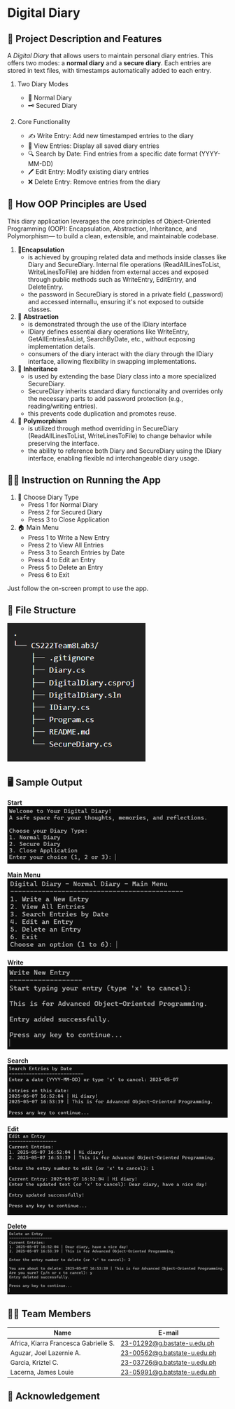 # Digital Diary

## 🧩 Project Description and Features
A *Digital Diary* that allows users to maintain personal diary entries. This offers two modes: a **normal diary** and a **secure diary**. Each entries are stored in text files, with timestamps automatically added to each entry.

1. Two Diary Modes
	- 📓 Normal Diary
	- 🗝 Secured Diary

2. Core Functionality
	- ✍️ Write Entry: Add new timestamped entries to the diary
	- 📖 View Entries: Display all saved diary entries
	- 🔍 Search by Date: Find entries from a specific date format (YYYY-MM-DD)
	- 🖊️ Edit Entry: Modify existing diary entries
	- ❌ Delete Entry: Remove entries from the diary

## 🧠 How OOP Principles are Used
This diary application leverages the core principles of Object-Oriented Programming (OOP): Encapsulation, Abstraction, Inheritance, and Polymorphism— to build a clean, extensible, and maintainable codebase.

1. 🔐**Encapsulation**
	- is achieved by grouping related data and methods inside classes like Diary and SecureDiary. Internal file operations (ReadAllLinesToList, WriteLinesToFile) are hidden from external acces and exposed through public methods such as WriteEntry, EditEntry, and DeleteEntry.
	- the password in SecureDiary is stored in a private field (_password) and accessed internallu, ensuring it's not exposed to outside classes.
2. 🎯 **Abstraction**
	- is demonstrated through the use of the IDiary interface
	- IDiary defines essential diary operations like WriteEntry, GetAllEntriesAsList, SearchByDate, etc., without ecposing implementation details.
	- consumers of the diary interact with the diary through the IDiary interface, allowing flexibility in swapping implementations.
3. 🧬 **Inheritance**
	- is used by extending the base Diary class into a more specialized SecureDiary.
	- SecureDiary inherits standard diary functionality and overrides only the necessary parts to add password protection (e.g., reading/writing entries).
	- this prevents code duplication and promotes reuse.
4. 🔁 **Polymorphism**
	- is utilized through method overriding in SecureDiary (ReadAllLinesToList, WriteLinesToFile) to change behavior while preserving the interface.
	- the ability to reference both Diary and SecureDiary using the IDiary interface, enabling flexible nd interchangeable diary usage.

## 🧑‍🏫 Instruction on Running the App
1. 📝 Choose Diary Type
	- Press 1 for Normal Diary
	- Press 2 for Secured Diary
	- Press 3 to Close Application
2. 🏠 Main Menu
	- Press 1 to Write a New Entry
	- Press 2 to View All Entries
	- Press 3 to Search Entries by Date
	- Press 4 to Edit an Entry
	- Press 5 to Delete an Entry
	- Press 6 to Exit

Just follow the on-screen prompt to use the app.

## 📂 File Structure
![File Structure](sample_output/file-structure.png)

## 🖥 Sample Output
**Start**														
![Start](sample_output/start.png)

**Main Menu**														
![Main Menu](sample_output/main-menu.png)

**Write**											
![Write](sample_output/write.png)

**Search**														
![Search](sample_output/search.png)

**Edit**																										
![Edit](sample_output/edit.png)

**Delete**														
![Delete](sample_output/delete.png)

## 🧑‍💻 Team Members
| Name  | E-mail             |
|------------|-------------------------|
| Africa, Kiarra Francesca Gabrielle S. | 23-01292@g.bastate-u.edu.ph |
| Aguzar, Joel Lazernie A. | 23-00562@g.batstate-u.edu.ph |
| Garcia, Kriztel C.| 23-03726@g.batstate-u.edu.ph |
| Lacerna, James Louie | 23-05991@g.batstate-u.edu.ph |

## 🤝 Acknowledgement